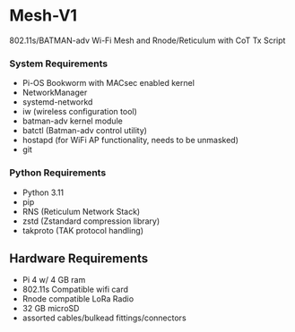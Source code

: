 # Mesh-V1
802.11s/BATMAN-adv  Wi-Fi Mesh and Rnode/Reticulum with CoT Tx Script

### System Requirements
- Pi-OS Bookworm with MACsec enabled kernel
- NetworkManager
- systemd-networkd
- iw (wireless configuration tool)
- batman-adv kernel module
- batctl (Batman-adv control utility)
- hostapd (for WiFi AP functionality, needs to be unmasked)
- git

### Python Requirements
- Python 3.11
- pip
- RNS (Reticulum Network Stack)
- zstd (Zstandard compression library)
- takproto (TAK protocol handling)

## Hardware Requirements
- Pi 4 w/ 4 GB ram
- 802.11s Compatible wifi card
- Rnode compatible LoRa Radio
- 32 GB microSD
- assorted cables/bulkead fittings/connectors
